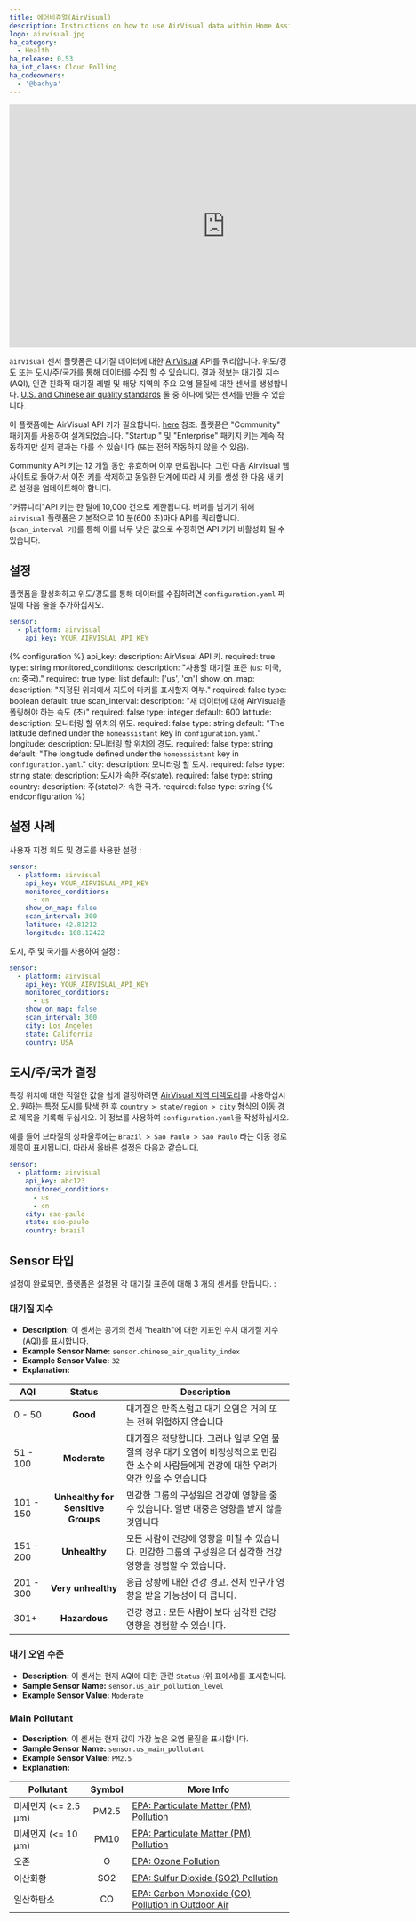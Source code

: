 ```yaml
---
title: 에어비쥬얼(AirVisual)
description: Instructions on how to use AirVisual data within Home Assistant
logo: airvisual.jpg
ha_category:
  - Health
ha_release: 0.53
ha_iot_class: Cloud Polling
ha_codeowners:
  - '@bachya'
---
```


<div class='videoWrapper'>
<iframe width="776" height="437" src="https://www.youtube.com/embed/5wMMUuBUJlk" frameborder="0" allow="accelerometer; autoplay; encrypted-media; gyroscope; picture-in-picture" allowfullscreen></iframe>
</div>


`airvisual` 센서 플랫폼은 대기질 데이터에 대한 [AirVisual](https://airvisual.com/) API를 쿼리합니다. 위도/경도 또는 도시/주/국가를 통해 데이터를 수집 할 수 있습니다. 결과 정보는 대기질 지수(AQI), 인간 친화적 대기질 레벨 및 해당 지역의 주요 오염 물질에 대한 센서를 생성합니다. [U.S. and Chinese air quality standards](https://www.clm.com/publication.cfm?ID=366) 둘 중 하나에 맞는 센서를 만들 수 있습니다.

이 플랫폼에는 AirVisual API 키가 필요합니다. [here](https://airvisual.com/api) 참조. 플랫폼은 "Community" 패키지를 사용하여 설계되었습니다. "Startup " 및 "Enterprise" 패키지 키는 계속 작동하지만 실제 결과는 다를 수 있습니다 (또는 전혀 작동하지 않을 수 있음).

Community API 키는 12 개월 동안 유효하며 이후 만료됩니다. 그런 다음 Airvisual 웹 사이트로 돌아가서 이전 키를 삭제하고 동일한 단계에 따라 새 키를 생성 한 다음 새 키로 설정을 업데이트해야 합니다.

<div class='note warning'>

"커뮤니티"API 키는 한 달에 10,000 건으로 제한됩니다. 버퍼를 남기기 위해 `airvisual` 플랫폼은 기본적으로 10 분(600 초)마다 API를 쿼리합니다. (`scan_interval 키`)를 통해 이를 너무 낮은 값으로 수정하면 API 키가 비활성화 될 수 있습니다.

</div>

## 설정

플랫폼을 활성화하고 위도/경도를 통해 데이터를 수집하려면 `configuration.yaml` 파일에 다음 줄을 추가하십시오.

```yaml
sensor:
  - platform: airvisual
    api_key: YOUR_AIRVISUAL_API_KEY
```

{% configuration %}
api_key:
  description: AirVisual API 키.
  required: true
  type: string
monitored_conditions:
  description: "사용할 대기질 표준 (`us`: 미국, `cn`: 중국)."
  required: true
  type: list
  default: ['us', 'cn']
show_on_map:
  description: "지정된 위치에서 지도에 마커를 표시할지 여부."
  required: false
  type: boolean
  default: true
scan_interval:
  description: "새 데이터에 대해 AirVisual을 폴링해야 하는 속도 (초)"
  required: false
  type: integer
  default: 600
latitude:
  description: 모니터링 할 위치의 위도.
  required: false
  type: string
  default: "The latitude defined under the `homeassistant` key in `configuration.yaml`."
longitude:
  description: 모니터링 할 위치의 경도.
  required: false
  type: string
  default: "The longitude defined under the `homeassistant` key in `configuration.yaml`."
city:
  description: 모니터링 할 도시.
  required: false
  type: string
state:
  description: 도시가 속한 주(state).
  required: false
  type: string
country:
  description: 주(state)가 속한 국가.
  required: false
  type: string
{% endconfiguration %}

## 설정 사례

사용자 지정 위도 및 경도를 사용한 설정 :

```yaml
sensor:
  - platform: airvisual
    api_key: YOUR_AIRVISUAL_API_KEY
    monitored_conditions:
      - cn
    show_on_map: false
    scan_interval: 300
    latitude: 42.81212
    longitude: 108.12422
```

도시, 주 및 국가를 사용하여 설정 :

```yaml
sensor:
  - platform: airvisual
    api_key: YOUR_AIRVISUAL_API_KEY
    monitored_conditions:
      - us
    show_on_map: false
    scan_interval: 300
    city: Los Angeles
    state: California
    country: USA
```

## 도시/주/국가 결정 

특정 위치에 대한 적절한 값을 쉽게 결정하려면 [AirVisual 지역 디렉토리](https://airvisual.com/world)를 사용하십시오. 원하는 특정 도시를 탐색 한 후 `country > state/region > city` 형식의 이동 경로 제목을 기록해 두십시오. 이 정보를 사용하여 `configuration.yaml`을 작성하십시오.

예를 들어 브라질의 상파울루에는 `Brazil > Sao Paulo > Sao Paulo` 라는 이동 경로 제목이 표시됩니다. 따라서 올바른 설정은 다음과 같습니다.

```yaml
sensor:
  - platform: airvisual
    api_key: abc123
    monitored_conditions:
      - us
      - cn
    city: sao-paulo
    state: sao-paulo
    country: brazil
```

## Sensor 타입

설정이 완료되면, 플랫폼은 설정된 각 대기질 표준에 대해 3 개의 센서를 만듭니다. :

### 대기질 지수 

- **Description:** 이 센서는 공기의 전체 "health"에 대한 지표인 수치 대기질 지수(AQI)를 표시합니다.
- **Example Sensor Name:** `sensor.chinese_air_quality_index`
- **Example Sensor Value:** `32`
- **Explanation:**

AQI | Status | Description
------- | :----------------: | ----------
0 - 50  | **Good** | 대기질은 만족스럽고 대기 오염은 거의 또는 전혀 위험하지 않습니다
51 - 100  | **Moderate** | 대기질은 적당합니다. 그러나 일부 오염 물질의 경우 대기 오염에 비정상적으로 민감한 소수의 사람들에게 건강에 대한 우려가 약간 있을 수 있습니다
101 - 150 | **Unhealthy for Sensitive Groups** | 민감한 그룹의 구성원은 건강에 영향을 줄 수 있습니다. 일반 대중은 영향을 받지 않을 것입니다
151 - 200 | **Unhealthy** | 모든 사람이 건강에 영향을 미칠 수 있습니다. 민감한 그룹의 구성원은 더 심각한 건강 영향을 경험할 수 있습니다. 
201 - 300 | **Very unhealthy** | 응급 상황에 대한 건강 경고. 전체 인구가 영향을 받을 가능성이 더 큽니다. 
301+ | **Hazardous** | 건강 경고 : 모든 사람이 보다 심각한 건강 영향을 경험할 수 있습니다. 

### 대기 오염 수준

- **Description:** 이 센서는 현재 AQI에 대한 관련 `Status` (위 표에서)를 표시합니다.
- **Sample Sensor Name:** `sensor.us_air_pollution_level`
- **Example Sensor Value:** `Moderate`

### Main Pollutant

- **Description:** 이 센서는 현재 값이 가장 높은 오염 물질을 표시합니다.
- **Sample Sensor Name:** `sensor.us_main_pollutant`
- **Example Sensor Value:** `PM2.5`
- **Explanation:**

Pollutant | Symbol | More Info
------- | :----------------: | ----------
미세먼지 (<= 2.5 μm) | PM2.5 | [EPA: Particulate Matter (PM) Pollution ](https://www.epa.gov/pm-pollution)
미세먼지 (<= 10 μm) | PM10 | [EPA: Particulate Matter (PM) Pollution ](https://www.epa.gov/pm-pollution)
오존 | O | [EPA: Ozone Pollution](https://www.epa.gov/ozone-pollution)
이산화황 | SO2 | [EPA: Sulfur Dioxide (SO2) Pollution](https://www.epa.gov/so2-pollution)
일산화탄소 | CO | [EPA: Carbon Monoxide (CO) Pollution in Outdoor Air](https://www.epa.gov/co-pollution)

